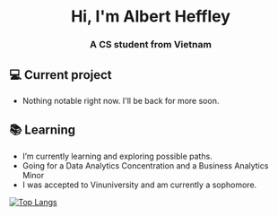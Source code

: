 <h1 align="center">Hi, I'm Albert Heffley</h1>
<h3 align="center">A CS student from Vietnam</h3>

## 💻 Current project
- Nothing notable right now. I'll be back for more soon.

## 📚 Learning
- I’m currently learning and exploring possible paths.
- Going for a Data Analytics Concentration and a Business Analytics Minor
- I was accepted to Vinuniversity and am currently a sophomore.


[![Top Langs](https://github-readme-stats.vercel.app/api/top-langs/?username=thaitri2005&langs_count=10)](https://github.com/thaitri2005/github-readme-stats)

<!--RECENT_ACTIVITY:start-->
<!--RECENT_ACTIVITY:last_update-->
